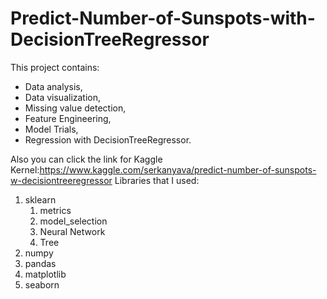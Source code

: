 # Predict-Number-of-Sunspots-with-DecisionTreeRegressor
This project contains:
* Data analysis,
* Data visualization,
* Missing value detection,
* Feature Engineering,
* Model Trials,
* Regression with DecisionTreeRegressor.

Also you can click the link for Kaggle Kernel:https://www.kaggle.com/serkanyava/predict-number-of-sunspots-w-decisiontreeregressor
Libraries that I used:
1. sklearn
   1. metrics
   2. model_selection
   3. Neural Network
   4. Tree
2. numpy
3. pandas
4. matplotlib
5. seaborn
